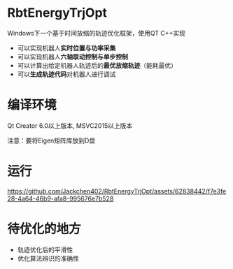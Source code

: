 # RbtEnergyTrjOpt

Windows下一个基于时间放缩的轨迹优化框架，使用QT C++实现

- 可以实现机器人**实时位置与功率采集**
- 可以实现机器人**六轴联动控制与单步控制**
- 可以计算出给定机器人轨迹后的**最优放缩轨迹**（能耗最优）
- 可以**生成轨迹代码**对机器人进行调试

# 编译环境

Qt Creator 6.0以上版本, MSVC2015以上版本

注意：要将Eigen矩阵库放到D盘

# 运行



https://github.com/Jackchen402/RbtEnergyTrjOpt/assets/62838442/f7e3fe28-4a64-46b9-afa8-995676e7b528



# 待优化的地方

- 轨迹优化后的平滑性
- 优化算法辨识的准确性

